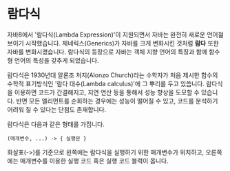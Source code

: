 # 람다식
자바8에서 '람다식(Lambda Expression)'이 지원되면서 자바는 완전히 새로운 언어첢 보이기 시작했습니다.
제네릭스(Generics)가 자바를 크게 변화시킨 것처럼 **람다** 또한 자바를 변화시켰습니다. 
람다식의 등장으로 자바는 객체 지향 언어의 특징과 함께 함수형 언어의 특성을 갖추게 되었습니다.

람다식은 1930년대 알론조 처지(Alonzo Church)라는 수학자가 처음 제시한 함수의 수학적 표기방식인 '람다 대수(Lambda calculus)'에 그 뿌리를 두고 있씁니다.
람다식을 이용하면 코드가 간결해지고, 지연 연산 등을 통해서 성능 향상을 도모할 수 있습니다.
반면 모든 엘리먼트를 순회하는 경우에는 성능이 떨어질 수 있고, 코드를 분석하기 어려워 질 수 있다는 단점도 존재합니다.

람다식은 다음과 같은 형태를 가집니다.
```
(매개변수, ...) -> { 실행문 }
```

화살표(->)를 기준으로 왼쪽에는 람다식을 실행하기 위한 매개변수가 위치하고,
오른쪽에는 매개변수를 이용한 실행 코드 혹은 실행 코드 블럭이 옵니다.

